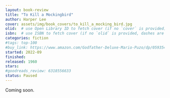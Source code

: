 ```yaml
---
layout: book-review
title: "To Kill a Mockingbird"
author: Harper Lee
cover: assets/img/book_covers/to_kill_a_mocking_bird.jpg
olid:  # use Open Library ID to fetch cover (if no `cover` is provided)
isbn:  # use ISBN to fetch cover (if no `olid` is provided, dashes are optional)
categories: fiction
#tags: top-100
#buy_link: https://www.amazon.com/Godfather-Deluxe-Mario-Puzo/dp/0593542592
started: 2022-09
finished: 
released: 1960
stars: 
#goodreads_review: 6318556633
status: Paused
---
```


<!-- Various kinds of status that I can assign to a book
finished - For books you've completed reading (what you're currently using)
reading - For books you're currently reading
queued - For books next in your reading list
interested - For books you're interested in but not committed to read yet
paused - For books you started but temporarily stopped reading
abandoned - For books you started but decided not to finish
reread - For books you're reading again -->

Coming soon.